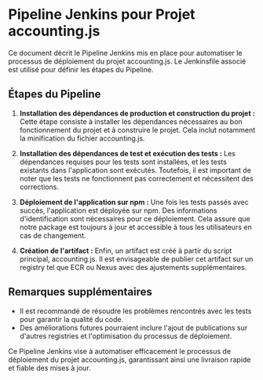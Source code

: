 # Pipeline Jenkins pour Projet accounting.js

Ce document décrit le Pipeline Jenkins mis en place pour automatiser le processus de déploiement du projet accounting.js. Le Jenkinsfile associé est utilisé pour définir les étapes du Pipeline.

## Étapes du Pipeline

1. **Installation des dépendances de production et construction du projet :**
   Cette étape consiste à installer les dépendances nécessaires au bon fonctionnement du projet et à construire le projet. Cela inclut notamment la minification du fichier accounting.js.

2. **Installation des dépendances de test et exécution des tests :**
   Les dépendances requises pour les tests sont installées, et les tests existants dans l'application sont exécutés. Toutefois, il est important de noter que les tests ne fonctionnent pas correctement et nécessitent des corrections.

3. **Déploiement de l'application sur npm :**
   Une fois les tests passés avec succès, l'application est déployée sur npm. Des informations d'identification sont nécessaires pour ce déploiement. Cela assure que notre package est toujours à jour et accessible à tous les utilisateurs en cas de changement.

4. **Création de l'artifact :**
   Enfin, un artifact est créé à partir du script principal, accounting.js. Il est envisageable de publier cet artifact sur un registry tel que ECR ou Nexus avec des ajustements supplémentaires.

## Remarques supplémentaires

- Il est recommandé de résoudre les problèmes rencontrés avec les tests pour garantir la qualité du code.
- Des améliorations futures pourraient inclure l'ajout de publications sur d'autres registries et l'optimisation du processus de déploiement.

Ce Pipeline Jenkins vise à automatiser efficacement le processus de déploiement du projet accounting.js, garantissant ainsi une livraison rapide et fiable des mises à jour.
